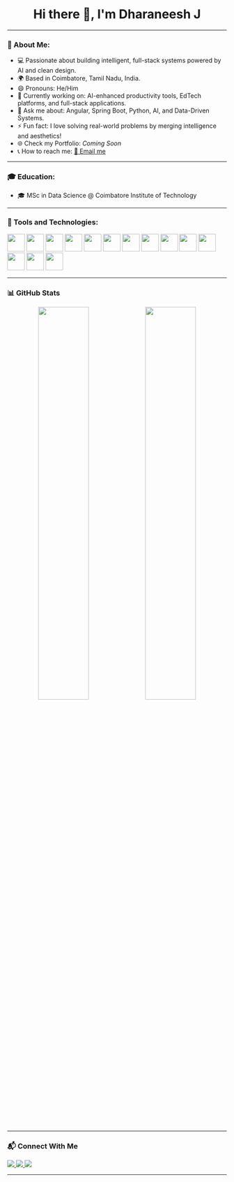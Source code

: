<h1 align="center">Hi there 👋, I'm Dharaneesh J</h1>

---

### 📌 About Me:

- 💻 Passionate about building intelligent, full-stack systems powered by AI and clean design.
- 🌍 Based in Coimbatore, Tamil Nadu, India.
- 😄 Pronouns: He/Him
- 🔭 Currently working on: AI-enhanced productivity tools, EdTech platforms, and full-stack applications.
- 💬 Ask me about: Angular, Spring Boot, Python, AI, and Data-Driven Systems.
- ⚡ Fun fact: I love solving real-world problems by merging intelligence and aesthetics!
- 🌐 Check my Portfolio: _Coming Soon_
- 📞 How to reach me: [📧 Email me](mailto:contact.j.dharaneesh12@gmail.com)

---

### 🎓 Education:

- 🎓 MSc in Data Science @ Coimbatore Institute of Technology

---

### 🧰 Tools and Technologies:

<p align="left">
<img src="https://cdn.jsdelivr.net/gh/devicons/devicon/icons/java/java-original.svg" width="40" height="40"/>
<img src="https://cdn.jsdelivr.net/gh/devicons/devicon/icons/python/python-original.svg" width="40" height="40"/>
<img src="https://cdn.jsdelivr.net/gh/devicons/devicon/icons/angularjs/angularjs-original.svg" width="40" height="40"/>
<img src="https://cdn.jsdelivr.net/gh/devicons/devicon/icons/spring/spring-original.svg" width="40" height="40"/>
<img src="https://cdn.jsdelivr.net/gh/devicons/devicon/icons/flask/flask-original.svg" width="40" height="40"/>
<img src="https://cdn.jsdelivr.net/gh/devicons/devicon/icons/postgresql/postgresql-original.svg" width="40" height="40"/>
<img src="https://cdn.jsdelivr.net/gh/devicons/devicon/icons/mysql/mysql-original.svg" width="40" height="40"/>
<img src="https://cdn.jsdelivr.net/gh/devicons/devicon/icons/docker/docker-original.svg" width="40" height="40"/>
<img src="https://cdn.jsdelivr.net/gh/devicons/devicon/icons/git/git-original.svg" width="40" height="40"/>
<img src="https://cdn.jsdelivr.net/gh/devicons/devicon/icons/github/github-original.svg" width="40" height="40"/>
<img src="https://cdn.jsdelivr.net/gh/devicons/devicon/icons/tensorflow/tensorflow-original.svg" width="40" height="40"/>
<img src="https://cdn.jsdelivr.net/gh/devicons/devicon/icons/numpy/numpy-original.svg" width="40" height="40"/>
<img src="https://cdn.jsdelivr.net/gh/devicons/devicon/icons/pandas/pandas-original.svg" width="40" height="40"/>
<!-- <img src="https://cdn.jsdelivr.net/gh/devicons/devicon/icons/seaborn/seaborn-original.svg" width="40" height="40"/> -->
<img src="https://cdn.jsdelivr.net/gh/devicons/devicon/icons/fastapi/fastapi-original.svg" width="40" height="40"/>
<!-- <img src="https://cdn.jsdelivr.net/gh/devicons/devicon/icons/aws/aws-original.svg" width="40" height="40"/> -->
</p>


---

### 📊 GitHub Stats

<p align="center">
  <img src="https://github-readme-stats.vercel.app/api?username=J-DHARANEESH&show_icons=true&theme=github_dark&hide_border=true" width="48%"/>
  <img src="https://github-readme-stats.vercel.app/api/top-langs/?username=J-DHARANEESH&layout=compact&theme=github_dark&hide_border=true" width="48%"/>
</p>

---

### 📬 Connect With Me

<p align="left">
  <a href="mailto:contact.j.dharaneesh12@gmail.com">
    <img src="https://img.shields.io/badge/Gmail-D14836?style=for-the-badge&logo=gmail&logoColor=white"/>
  </a>
  <a href="https://linkedin.com/in/dharaneesh-j-022533294">
    <img src="https://img.shields.io/badge/LinkedIn-blue?style=for-the-badge&logo=linkedin&logoColor=white"/>
  </a>
  <a href="https://github.com/J-DHARANEESH">
    <img src="https://img.shields.io/badge/GitHub-181717?style=for-the-badge&logo=github&logoColor=white"/>
  </a>
</p>

---


